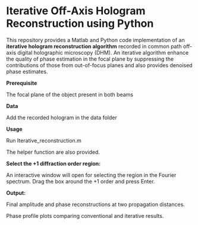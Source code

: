 # Iterative Off-Axis Hologram Reconstruction using Python

This repository provides a Matlab and Python code implementation of an **iterative hologram reconstruction algorithm** recorded in common path off-axis digital holographic microscopy (DHM). An iterative algorithm enhance the quality of phase estimation in the focal plane by suppressing the contributions of those from out-of-focus planes and also provides denoised phase estimates.


**Prerequisite**

The focal plane of the object present in both beams

**Data**

Add the recorded hologram in the data folder

**Usage**

Run Iterative_reconstruction.m

The helper function are also provided.

**Select the +1 diffraction order region:**

An interactive window will open for selecting the region in the Fourier spectrum. Drag the box around the +1 order and press Enter.

**Output:**

Final amplitude and phase reconstructions at two propagation distances.

Phase profile plots comparing conventional and iterative results.